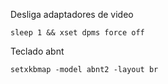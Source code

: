 Desliga adaptadores de video
```
sleep 1 && xset dpms force off
```
Teclado abnt
```
setxkbmap -model abnt2 -layout br
```
